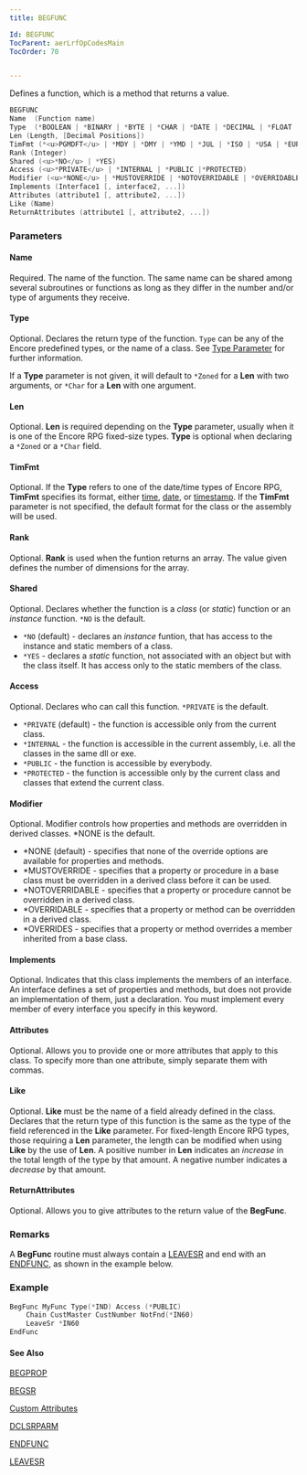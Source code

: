 ```yaml
---
title: BEGFUNC

Id: BEGFUNC
TocParent: aerLrfOpCodesMain
TocOrder: 70


---
```


Defines a function, which is a method that returns a value.

```c
BEGFUNC 
Name  (Function name) 
Type  (*BOOLEAN | *BINARY | *BYTE | *CHAR | *DATE | *DECIMAL | *FLOAT | *FLOAT4 | *FLOAT8 | *IND | *INTEGER | *INTEGER2 | *INTEGER4 | *INTEGER8 | *OBJECT | *PACKED | *STRING | *TIME | *TIMESTAMP | *ZONED | name | Library.Object) 
Len (Length, [Decimal Positions]) 
TimFmt (*<u>PGMDFT</u> | *MDY | *DMY | *YMD | *JUL | *ISO | *USA | *EUR | *JIS | *HMS)
Rank (Integer)
Shared (<u>*NO</u> | *YES) 
Access (<u>*PRIVATE</u> | *INTERNAL | *PUBLIC |*PROTECTED) 
Modifier (<u>*NONE</u> | *MUSTOVERRIDE | *NOTOVERRIDABLE | *OVERRIDABLE | *OVERRIDES) 
Implements (Interface1 [, interface2, ...]) 
Attributes (attribute1 [, attribute2, ...])
Like (Name)
ReturnAttributes (attribute1 [, attribute2, ...])
```

### Parameters

#### Name

Required. The name of the function. The same name can be shared among several subroutines or functions as long as they differ in the number and/or type of arguments they receive.

#### Type

Optional. Declares the return type of the function. `Type` can be any of the Encore predefined types, or the name of a class. See [Type Parameter](Type_Parameter.html) for further information.

If a **Type** parameter is not given, it will default to `*Zoned` for a **Len** with two arguments, or `*Char` for a **Len** with one argument.

#### Len

Optional. **Len** is required depending on the **Type** parameter, usually when it is one of the Encore RPG fixed-size types. **Type** is optional when declaring a `*Zoned` or a `*Char` field.

#### TimFmt

Optional. If the **Type** refers to one of the date/time types of Encore RPG, **TimFmt** specifies its format, either [time](Time_Formats.html), [date](Date_Formats.html), or [timestamp](Timestamp_Data_Type.html). If the **TimFmt** parameter is not specified, the default format for the class or the assembly will be used.

#### Rank

Optional. **Rank** is used when the funtion returns an array. The value given defines the number of dimensions for the array.

#### Shared

Optional. Declares whether the function is a *class* (or *static*) function or an *instance* function. `*NO` is the default.

- `*NO` (default) - declares an *instance* funtion, that has access to the instance and static members of a class.
- `*YES` - declares a *static* function, not associated with an object but with the class itself. It has access only to the static members of the class.

#### Access

Optional. Declares who can call this function. `*PRIVATE` is the default.

- `*PRIVATE` (default) - the function is accessible only from the current class.
- `*INTERNAL` - the function is accessible in the current assembly, i.e. all the classes in the same dll or exe.
- `*PUBLIC` - the function is accessible by everybody.
- `*PROTECTED` - the function is accessible only by the current class and classes that extend the current class.

#### Modifier

Optional. Modifier controls how properties and methods are overridden in derived classes. *NONE is the default.

- *NONE (default) - specifies that none of the override options are available for properties and methods.
- *MUSTOVERRIDE - specifies that a property or procedure in a base class must be overridden in a derived class before it can be used.
- *NOTOVERRIDABLE - specifies that a property or procedure cannot be overridden in a derived class.
- *OVERRIDABLE - specifies that a property or method can be overridden in a derived class.
- *OVERRIDES - specifies that a property or method overrides a member inherited from a base class.

#### Implements

Optional. Indicates that this class implements the members of an interface. An interface defines a set of properties and methods, but does not provide an implementation of them, just a declaration. You must implement every member of every interface you specify in this keyword.

#### Attributes

Optional. Allows you to provide one or more attributes that apply to this class. To specify more than one attribute, simply separate them with commas.

#### Like

Optional. **Like** must be the name of a field already defined in the class. Declares that the return type of this function is the same as the type of the field referenced in the **Like** parameter. For fixed-length Encore RPG types, those requiring a **Len** parameter, the length can be modified when using **Like** by the use of **Len**. A positive number in **Len** indicates an *increase* in the total length of the type by that amount. A negative number indicates a *decrease* by that amount.

#### ReturnAttributes

Optional. Allows you to give attributes to the return value of the **BegFunc**.

### Remarks

A **BegFunc** routine must always contain a [LEAVESR](LEAVESR.html) and end with an [ENDFUNC](ENDFUNC.html), as shown in the example below.

### Example

```c
BegFunc MyFunc Type(*IND) Access (*PUBLIC)
    Chain CustMaster CustNumber NotFnd(*IN60)
    LeaveSr *IN60
EndFunc
```

#### See Also

[BEGPROP](BEGPROP.html)

[BEGSR](BEGSR.html)

[Custom Attributes](/concepts/assemblies/CustomAttributes.html)

[DCLSRPARM](DCLSRPARM.html)

[ENDFUNC](ENDFUNC.html)

[LEAVESR](LEAVESR.html)

